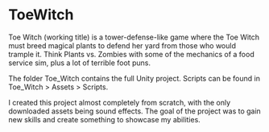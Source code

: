 # ToeWitch
Toe Witch (working title) is a tower-defense-like game where the Toe Witch must breed magical plants to defend her yard from those who would trample it. Think Plants vs. Zombies with some of the mechanics of a food service sim, plus a lot of terrible foot puns.

The folder Toe_Witch contains the full Unity project. Scripts can be found in Toe_Witch > Assets > Scripts.

I created this project almost completely from scratch, with the only downloaded assets being sound effects. The goal of the project was to gain new skills and create something to showcase my abilities. 
